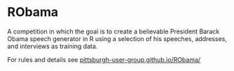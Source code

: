 # RObama
A competition in which the goal is to create a believable President Barack Obama speech generator in R using a selection of his speeches, addresses, and interviews as training data.

For rules and details see [pittsburgh-user-group.github.io/RObama/](http://pittsburgh-user-group.github.io/RObama/)
